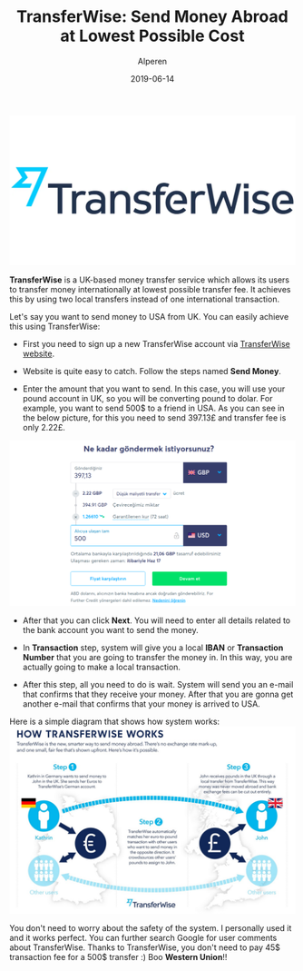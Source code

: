 ﻿---
layout: post
title:  "TransferWise: Send Money Abroad at Lowest Possible Cost"
author: Alperen
date:   2019-06-14
image: /images/transferwise/tw.webp
categories:
  - Travel 
  - Other

---

![TransferWise](/images/transferwise/tw.webp)

**TransferWise** is a UK-based money transfer service which allows its users to transfer money internationally at lowest possible transfer fee. It achieves this by using two local transfers instead of one international transaction. 

Let's say you want to send money to USA from UK. You can easily achieve this using TransferWise:

* First you need to sign up a new TransferWise account via [TransferWise website](https://transferwise.com/). 

* Website is quite easy to catch. Follow the steps named **Send Money**. 

* Enter the amount that you want to send. In this case, you will use your pound account in UK, so you will be converting pound to dolar. For example, you want to send 500$ to a friend in USA. As you can see in the below picture, for this you need to send 397.13£ and transfer fee is only 2.22£.

![TransferWise 2](/images/transferwise/tw3.png)

* After that you can click **Next**. You will need to enter all details related to the bank account you want to send the money.

* In **Transaction** step, system will give you a local **IBAN** or **Transaction Number** that you are going to transfer the money in. In this way, you are actually going to make a local transaction. 

* After this step, all you need to do is wait. System will send you an e-mail that confirms that they receive your money. After that you are gonna get another e-mail that confirms that your money is arrived to USA. 

Here is a simple diagram that shows how system works:
![TransferWise 3](/images/transferwise/tw2.jpg)

You don't need to worry about the safety of the system. I personally used it and it works perfect. You can further search Google for user comments about TransferWise. Thanks to TransferWise, you don't need to pay 45$ transaction fee for a 500$ transfer :) Boo **Western Union**!!
